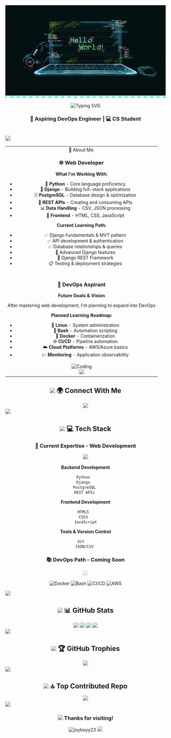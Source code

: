 <div align="center">
  <img src="https://github.com/joyboyy23/assets/raw/main/video_2025-09-05_20-57-22.gif" width="650" alt="Cyberpunk DevOps Banner"/>
</div>

<div align="center" style="position: relative; padding: 20px; background: linear-gradient(90deg, #00FFCC 0%, #00FFCC 25%, transparent 25%, transparent 75%, #00FFCC 75%, #00FFCC 100%); background-size: 20px 4px; background-repeat: repeat-x; background-position: 0 0, 0 100%;">
  
  <img src="https://readme-typing-svg.herokuapp.com?font=Fira+Code&size=32&duration=2800&pause=2000&color=00FFCC&center=true&vCenter=true&width=940&lines=%E2%9A%A1+Hello+World%2C+I'm+Joyboyy+%E2%9A%A1" alt="Typing SVG" />
  
  <h3> 🌌  Aspiring DevOps Engineer | 💻 CS Student </h3>
  
</div>

<img src="https://user-images.githubusercontent.com/73097560/115834477-dbab4500-a447-11eb-908a-139a6edaec5c.gif">

<div align="center">




</div>

<table width="100%">
<tr>
<td align="center">
💫 About Me:

### 🌐 Web Developer

**What I'm Working With:**                              
- 🐍 **Python** - Core language proficiency            
- 🎯 **Django** - Building full-stack applications
- 🗄️ **PostgreSQL** - Database design & optimization
- 🔌 **REST APIs** - Creating and consuming APIs
- 📊 **Data Handling** - CSV, JSON processing
- 🎨 **Frontend** - HTML, CSS, JavaScript

**Current Learning Path:**
- ✅ Django fundamentals & MVT pattern
- ✅ API development & authentication
- ✅ Database relationships & queries
- 🔄 Advanced Django features
- 🔄 Django REST Framework
- 📋 Testing & deployment strategies

</td>
</tr>
<tr>
<td align="center">

### 🚀 DevOps Aspirant

**Future Goals & Vision**

After mastering web development, I'm planning to expand into DevOps

**Planned Learning Roadmap:**
- 🐧 **Linux** - System administration
- 📜 **Bash** - Automation scripting
- 🐳 **Docker** - Containerization
- ⚙️ **CI/CD** - Pipeline automation
- ☁️ **Cloud Platforms** - AWS/Azure basics
- 📈 **Monitoring** - Application observability

<center><img alt="Coding" width="280" src="https://i.pinimg.com/originals/e4/26/70/e426702edf874b181aced1e2fa5c6cde.gif"></center>

<center><img src="https://user-images.githubusercontent.com/73097560/115834477-dbab4500-a447-11eb-908a-139a6edaec5c.gif"></center>

</td>
</tr>
</table>


<div align="center">

## <img src="https://media0.giphy.com/media/jdPMeyv9rn0hZHh8n9/giphy.gif" width="25"> 🌍 Connect With Me

<a href="https://www.facebook.com/share/16uUPrqbS9/" target="_blank">
  <img src="https://img.shields.io/static/v1?message=Facebook&logo=facebook&label=&color=1877F2&logoColor=white&style=for-the-badge" height="35" />
</a>

</div>

<img src="https://user-images.githubusercontent.com/73097560/115834477-dbab4500-a447-11eb-908a-139a6edaec5c.gif">

<div align="center">

## <img src="https://media.giphy.com/media/iY8CRBdQXODJSCERIr/giphy.gif" width="35"> 💻 Tech Stack

### 🎯 Current Expertise - Web Development

<p>
  <img src="https://skillicons.dev/icons?i=python,django,postgresql,html,css,javascript,git&theme=dark" />
</p>

**Backend Development**
```
Python  
Django  
PostgreSQL 
REST APIs 
```

**Frontend Development**
```
HTML5  
CSS3  
JavaScript
```

**Tools & Version Control**
```
Git    
JSON/CSV 
```

### 📚 DevOps Path - Coming Soon

<p>
  <img src="https://skillicons.dev/icons?i=docker,bash,linux,aws&theme=dark" style="opacity: 0.4;" />
</p>

![Docker](https://img.shields.io/badge/Docker-2496ED?style=for-the-badge&logo=docker&logoColor=white&opacity=0.5)
![Bash](https://img.shields.io/badge/Bash-4EAA25?style=for-the-badge&logo=gnu-bash&logoColor=white)
![CI/CD](https://img.shields.io/badge/CI%2FCD-2088FF?style=for-the-badge&logo=github-actions&logoColor=white)
![AWS](https://img.shields.io/badge/AWS-232F3E?style=for-the-badge&logo=amazon-aws&logoColor=white)

</div>

<img src="https://user-images.githubusercontent.com/73097560/115834477-dbab4500-a447-11eb-908a-139a6edaec5c.gif">

<div align="center">

## <img src="https://media.giphy.com/media/W5eoZHPpUx9sapR0eu/giphy.gif" width="35"> 📊 GitHub Stats

<img width="49%" src="https://github-readme-stats.vercel.app/api?username=joyboyy23&show_icons=true&theme=tokyonight&hide_border=true&bg_color=0D1117&title_color=00FFCC&icon_color=00FFCC&text_color=FFFFFF&border_radius=10" />
<img width="49%" src="https://nirzak-streak-stats.vercel.app/?user=joyboyy23&theme=tokyonight&hide_border=true&background=0D1117&stroke=00FFCC&ring=00FFCC&fire=FF6B6B&currStreakLabel=00FFCC&border_radius=10" />

<img src="https://github-readme-stats.vercel.app/api/top-langs/?username=joyboyy23&theme=tokyonight&hide_border=true&bg_color=0D1117&title_color=00FFCC&text_color=FFFFFF&border_radius=10&layout=compact&langs_count=8" />

<img src="https://github-readme-activity-graph.vercel.app/graph?username=joyboyy23&theme=tokyo-night&bg_color=0D1117&color=00FFCC&line=00FFCC&point=FF6B6B&area=true&hide_border=true&border_radius=10" />

</div>

<img src="https://user-images.githubusercontent.com/73097560/115834477-dbab4500-a447-11eb-908a-139a6edaec5c.gif">

<div align="center">

## <img src="https://media.giphy.com/media/LnQjpWaON8nhr21vNW/giphy.gif" width="60"> 🏆 GitHub Trophies

<img src="https://github-profile-trophy.vercel.app/?username=joyboyy23&theme=tokyonight&no-frame=true&no-bg=false&margin-w=4&bg_color=0D1117&title_color=00FFCC&text_color=FFFFFF"/>

</div>

<img src="https://user-images.githubusercontent.com/73097560/115834477-dbab4500-a447-11eb-908a-139a6edaec5c.gif">

<div align="center">

## <img src="https://media.giphy.com/media/ZVik7pBtu9dNS/giphy.gif" width="35"> 🔝 Top Contributed Repo

<img src="https://github-contributor-stats.vercel.app/api?username=joyboyy23&limit=5&theme=tokyonight&combine_all_yearly_contributions=true&bg_color=0D1117&title_color=00FFCC&text_color=FFFFFF&border_radius=10"/>

</div>

<img src="https://user-images.githubusercontent.com/73097560/115834477-dbab4500-a447-11eb-908a-139a6edaec5c.gif">

<div align="center">

### <img src="https://media.giphy.com/media/LnQjpWaON8nhr21vNW/giphy.gif" width="60"> Thanks for visiting! 
<img src="https://komarev.com/ghpvc/?username=joyboyy23&label=Profile%20views&color=0e75b6&style=flat" alt="joyboyy23" />

<img src="https://media.giphy.com/media/jpVnC65DmYeyRL4LHS/giphy.gif" width="70">

</div>

<!-- Proudly created with GPRM ( https://gprm.itsvg.in ) -->
